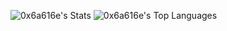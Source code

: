 ![0x6a616e's Stats](https://github-readme-stats.vercel.app/api?username=0x6a616e&theme=dracula&show_icons=true&hide_border=true&count_private=true)
![0x6a616e's Top Languages](https://github-readme-stats.vercel.app/api/top-langs/?username=0x6a616e&theme=dracula&show_icons=true&hide_border=true&layout=compact)
